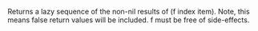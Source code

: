Returns a lazy sequence of the non-nil results of (f index item). Note,
  this means false return values will be included.  f must be free of
  side-effects.